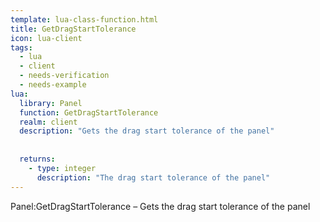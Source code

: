 ```yaml
---
template: lua-class-function.html
title: GetDragStartTolerance
icon: lua-client
tags:
  - lua
  - client
  - needs-verification
  - needs-example
lua:
  library: Panel
  function: GetDragStartTolerance
  realm: client
  description: "Gets the drag start tolerance of the panel"
  
  
  returns:
    - type: integer
      description: "The drag start tolerance of the panel"
---
```


<div class="lua__search__keywords">
Panel:GetDragStartTolerance &#x2013; Gets the drag start tolerance of the panel
</div>
